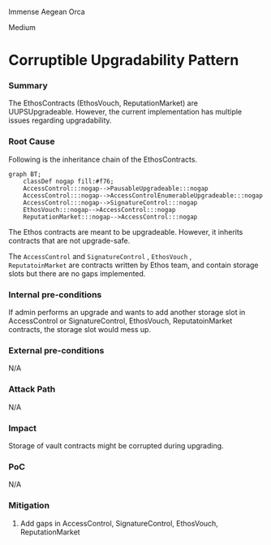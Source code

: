 Immense Aegean Orca

Medium

# Corruptible Upgradability Pattern

### Summary

The EthosContracts (EthosVouch, ReputationMarket) are UUPSUpgradeable. However, the current implementation has multiple issues regarding upgradability.

### Root Cause

Following is the inheritance chain of the EthosContracts.

```mermaid
graph BT;
    classDef nogap fill:#f76;
    AccessControl:::nogap-->PausableUpgradeable:::nogap
    AccessControl:::nogap-->AccessControlEnumerableUpgradeable:::nogap
    AccessControl:::nogap-->SignatureControl:::nogap
    EthosVouch:::nogap-->AccessControl:::nogap
    ReputationMarket:::nogap-->AccessControl:::nogap
```

The Ethos contracts are meant to be upgradeable. However, it inherits contracts that are not upgrade-safe.

The `AccessControl` and `SignatureControl` , `EthosVouch` , `ReputatoinMarket` are contracts written by Ethos team, and contain storage slots but there are no gaps implemented.

### Internal pre-conditions

If admin performs an upgrade and wants to add another storage slot in AccessControl or SignatureControl, EthosVouch, ReputatoinMarket contracts, the storage slot would mess up.

### External pre-conditions

N/A

### Attack Path

N/A

### Impact

Storage of vault contracts might be corrupted during upgrading.

### PoC

N/A

### Mitigation

1. Add gaps in AccessControl, SignatureControl, EthosVouch, ReputationMarket

